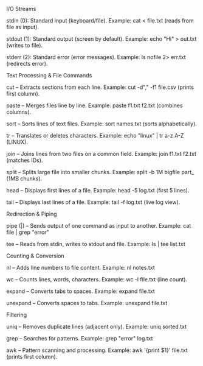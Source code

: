 I/O Streams

stdin (0): Standard input (keyboard/file).
Example: cat < file.txt (reads from file as input).

stdout (1): Standard output (screen by default).
Example: echo "Hi" > out.txt (writes to file).

stderr (2): Standard error (error messages).
Example: ls nofile 2> err.txt (redirects error).

Text Processing & File Commands

cut – Extracts sections from each line.
Example: cut -d"," -f1 file.csv (prints first column).

paste – Merges files line by line.
Example: paste f1.txt f2.txt (combines columns).

sort – Sorts lines of text files.
Example: sort names.txt (sorts alphabetically).

tr – Translates or deletes characters.
Example: echo "linux" | tr a-z A-Z (LINUX).

join – Joins lines from two files on a common field.
Example: join f1.txt f2.txt (matches IDs).

split – Splits large file into smaller chunks.
Example: split -b 1M bigfile part_ (1MB chunks).

head – Displays first lines of a file.
Example: head -5 log.txt (first 5 lines).

tail – Displays last lines of a file.
Example: tail -f log.txt (live log view).

Redirection & Piping

pipe (|) – Sends output of one command as input to another.
Example: cat file | grep "error"

tee – Reads from stdin, writes to stdout and file.
Example: ls | tee list.txt

Counting & Conversion

nl – Adds line numbers to file content.
Example: nl notes.txt

wc – Counts lines, words, characters.
Example: wc -l file.txt (line count).

expand – Converts tabs to spaces.
Example: expand file.txt

unexpand – Converts spaces to tabs.
Example: unexpand file.txt

Filtering

uniq – Removes duplicate lines (adjacent only).
Example: uniq sorted.txt

grep – Searches for patterns.
Example: grep "error" log.txt

awk – Pattern scanning and processing.
Example: awk '{print $1}' file.txt (prints first column).

